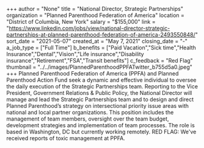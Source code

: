 +++
author = "None"
title = "National Director, Strategic Partnerships"
organization = "Planned Parenthood Federation of America"
location = "District of Columbia, New York"
salary = "$155,000"
link = "https://www.linkedin.com/jobs/view/national-director-strategic-partnerships-at-planned-parenthood-federation-of-america-2493550848/"
sort_date = "2021-05-07"
created_at = "May 7, 2021"
closing_date = "-"
a_job_type = ["Full Time"]
b_benefits = ["Paid Vacation","Sick time","Health Insurance","Dental","Vision","Life insurance","Disability insurance","Retirement","FSA","Transit benefits"]
c_feedback = "Red Flag"
thumbnail = "../../images/PlannedParenthoodPPFATwitter_b755d5a0.jpeg"
+++
Planned Parenthood Federation of America (PPFA) and Planned Parenthood Action Fund seek a dynamic and effective individual to oversee the daily execution of the Strategic Partnerships team. Reporting to the Vice President, Government Relations & Public Policy, the National Director will manage and lead the Strategic Partnerships team and to design and direct Planned Parenthood’s strategy on intersectional priority issue areas with national and local partner organizations. This position includes the management of team members, oversight over the team budget, development strategies and implementation of team processes. The role is based in Washington, DC but currently working remotely. RED FLAG: We've received reports of toxic management at PPFA.